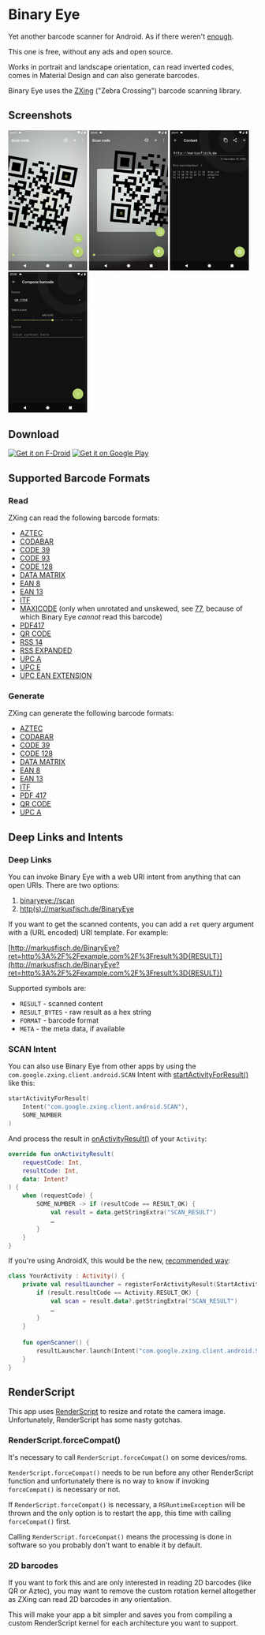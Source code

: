 # Binary Eye

Yet another barcode scanner for Android. As if there weren't [enough][play].

This one is free, without any ads and open source.

Works in portrait and landscape orientation, can read inverted codes,
comes in Material Design and can also generate barcodes.

Binary Eye uses the [ZXing][zxing] ("Zebra Crossing") barcode scanning
library.

## Screenshots

<img src="fastlane/metadata/android/en-US/images/phoneScreenshots/screencap-scanning.png"
	alt="Screenshot Gallery" width="160"/>
<img src="fastlane/metadata/android/en-US/images/phoneScreenshots/screencap-scanning-cropped.png"
	alt="Screenshot Gallery" width="160"/>
<img src="fastlane/metadata/android/en-US/images/phoneScreenshots/screencap-decoded.png"
	alt="Screenshot Theme" width="160"/>
<img src="fastlane/metadata/android/en-US/images/phoneScreenshots/screencap-compose-barcode.png"
	alt="Screenshot Editor" width="160"/>

## Download

<a href="https://f-droid.org/en/packages/de.markusfisch.android.binaryeye/"><img alt="Get it on F-Droid" src="https://fdroid.gitlab.io/artwork/badge/get-it-on.png" height="80"/></a> <a href="https://play.google.com/store/apps/details?id=de.markusfisch.android.binaryeye"><img alt="Get it on Google Play" src="https://play.google.com/intl/en_us/badges/images/generic/en_badge_web_generic.png" height="80"/></a>

## Supported Barcode Formats

### Read

ZXing can read the following barcode formats:
* [AZTEC][aztec]
* [CODABAR][codabar]
* [CODE 39][code_39]
* [CODE 93][code_93]
* [CODE 128][code_128]
* [DATA MATRIX][data_matrix]
* [EAN 8][ean_8]
* [EAN 13][ean_13]
* [ITF][itf]
* [MAXICODE][maxicode] (only when unrotated and unskewed, see [77][77],
	because of which Binary Eye *cannot* read this barcode)
* [PDF417][pdf417]
* [QR CODE][qr_code]
* [RSS 14][rss]
* [RSS EXPANDED][rss]
* [UPC A][upc_a]
* [UPC E][upc_e]
* [UPC EAN EXTENSION][upc_ean]

### Generate

ZXing can generate the following barcode formats:
* [AZTEC][aztec]
* [CODABAR][codabar]
* [CODE 39][code_39]
* [CODE 128][code_128]
* [DATA MATRIX][data_matrix]
* [EAN 8][ean_8]
* [EAN 13][ean_13]
* [ITF][itf]
* [PDF 417][pdf417]
* [QR CODE][qr_code]
* [UPC A][upc_a]

## Deep Links and Intents

### Deep Links

You can invoke Binary Eye with a web URI intent from anything that can
open URIs. There are two options:

1. [binaryeye://scan](binaryeye://scan)
2. [http(s)://markusfisch.de/BinaryEye](http://markusfisch.de/BinaryEye)

If you want to get the scanned contents, you can add a `ret` query
argument with a (URL encoded) URI template. For example:

[http://markusfisch.de/BinaryEye?ret=http%3A%2F%2Fexample.com%2F%3Fresult%3D{RESULT}](http://markusfisch.de/BinaryEye?ret=http%3A%2F%2Fexample.com%2F%3Fresult%3D{RESULT})

Supported symbols are:

* `RESULT` - scanned content
* `RESULT_BYTES` - raw result as a hex string
* `FORMAT` - barcode format
* `META` - the meta data, if available

### SCAN Intent

You can also use Binary Eye from other apps by using the
`com.google.zxing.client.android.SCAN` Intent with
[startActivityForResult()][start_activity] like this:

```kotlin
startActivityForResult(
	Intent("com.google.zxing.client.android.SCAN"),
	SOME_NUMBER
)
```

And process the result in [onActivityResult()][on_activity_result] of your
`Activity`:

```kotlin
override fun onActivityResult(
	requestCode: Int,
	resultCode: Int,
	data: Intent?
) {
	when (requestCode) {
		SOME_NUMBER -> if (resultCode == RESULT_OK) {
			val result = data.getStringExtra("SCAN_RESULT")
			…
		}
	}
}
```

If you're using AndroidX, this would be the new,
[recommended way][intent_result]:

```kotlin
class YourActivity : Activity() {
	private val resultLauncher = registerForActivityResult(StartActivityForResult()) { result ->
		if (result.resultCode == Activity.RESULT_OK) {
			val scan = result.data?.getStringExtra("SCAN_RESULT")
			…
		}
	}

	fun openScanner() {
		resultLauncher.launch(Intent("com.google.zxing.client.android.SCAN"))
	}
}
```

## RenderScript

This app uses [RenderScript][rs] to resize and rotate the camera image.
Unfortunately, RenderScript has some nasty gotchas.

### RenderScript.forceCompat()

It's necessary to call `RenderScript.forceCompat()` on some devices/roms.

`RenderScript.forceCompat()` needs to be run before any other RenderScript
function and unfortunately there is no way to know if invoking `forceCompat()`
is necessary or not.

If `RenderScript.forceCompat()` is necessary, a `RSRuntimeException` will
be thrown and the only option is to restart the app, this time with calling
`forceCompat()` first.

Calling `RenderScript.forceCompat()` means the processing is done in
software so you probably don't want to enable it by default.

### 2D barcodes

If you want to fork this and are only interested in reading 2D barcodes
(like QR or Aztec), you may want to remove the custom rotation kernel
altogether as ZXing can read 2D barcodes in any orientation.

This will make your app a bit simpler and saves you from compiling a
custom RenderScript kernel for each architecture you want to support.

[play]: https://play.google.com/store/search?q=barcode%20scanner&c=apps
[zxing]: https://github.com/zxing/zxing
[kotlin]: http://kotlinlang.org/
[aztec]: https://en.wikipedia.org/wiki/Aztec_Code
[codabar]: https://en.wikipedia.org/wiki/Codabar
[code_39]: https://en.wikipedia.org/wiki/Code_39
[code_93]: https://en.wikipedia.org/wiki/Code_93
[code_128]: https://en.wikipedia.org/wiki/Code_128
[data_matrix]: https://en.wikipedia.org/wiki/Data_Matrix
[ean_8]: https://en.wikipedia.org/wiki/EAN-8
[ean_13]: https://en.wikipedia.org/wiki/International_Article_Number
[itf]: https://en.wikipedia.org/wiki/Interleaved_2_of_5
[maxicode]: https://en.wikipedia.org/wiki/MaxiCode
[pdf417]: https://en.wikipedia.org/wiki/PDF417
[qr_code]: https://en.wikipedia.org/wiki/QR_code
[rss]: https://en.wikipedia.org/wiki/GS1_DataBar
[upc_a]: https://en.wikipedia.org/wiki/Universal_Product_Code
[upc_e]: https://en.wikipedia.org/wiki/Universal_Product_Code#UPC-E
[upc_ean]: https://en.wikipedia.org/wiki/Universal_Product_Code#EAN-13
[77]: https://github.com/markusfisch/BinaryEye/issues/77
[rs]: https://developer.android.com/guide/topics/renderscript/compute
[start_activity]: https://developer.android.com/reference/android/app/Activity#startActivityForResult(android.content.Intent,%20int)
[on_activity_result]: https://developer.android.com/reference/android/app/Activity#onActivityResult(int,%20int,%20android.content.Intent)
[intent_result]: https://developer.android.com/training/basics/intents/result
